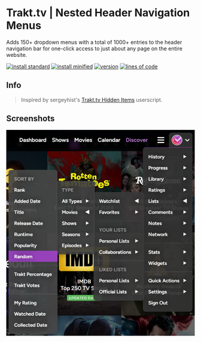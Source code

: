 # Trakt.tv | Nested Header Navigation Menus
Adds 150+ dropdown menus with a total of 1000+ entries to the header navigation bar for one-click access to just about any page on the entire website.

[![install standard](https://img.shields.io/badge/install-standard-006400)](https://raw.githubusercontent.com/Fenn3c401/Trakt.tv-Userscript-Collection/main/userscripts/dist/txw82860.user.js)
[![install minified](https://img.shields.io/badge/install-minified-64962a)](https://raw.githubusercontent.com/Fenn3c401/Trakt.tv-Userscript-Collection/main/userscripts/dist/txw82860.min.user.js)
[![version](https://img.shields.io/badge/version-1.0.5-blue)](../../../../blame/main/userscripts/dist/txw82860.user.js)
[![lines of code](https://img.shields.io/badge/loc-730-orange)](../../userscripts/dist/txw82860.user.js)

## Info
> Inspired by sergeyhist's [Trakt.tv Hidden Items](https://github.com/sergeyhist/trakt-scripts/blob/main/Legacy/trakt-hidden.user.js) userscript.

## Screenshots
<p align=center>
  <img src="screenshots/txw82860-1.png" alt="screenshot" align="middle"></p>